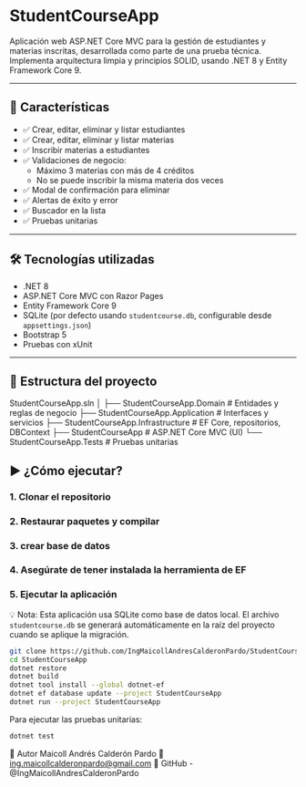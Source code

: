 # StudentCourseApp

Aplicación web ASP.NET Core MVC para la gestión de estudiantes y materias inscritas, desarrollada como parte de una prueba técnica. Implementa arquitectura limpia y principios SOLID, usando .NET 8 y Entity Framework Core 9.

---

## 🚀 Características

- ✅ Crear, editar, eliminar y listar estudiantes
- ✅ Crear, editar, eliminar y listar materias
- ✅ Inscribir materias a estudiantes
- ✅ Validaciones de negocio:
  - Máximo 3 materias con más de 4 créditos
  - No se puede inscribir la misma materia dos veces
- ✅ Modal de confirmación para eliminar
- ✅ Alertas de éxito y error
- ✅ Buscador en la lista
- ✅ Pruebas unitarias

---

## 🛠️ Tecnologías utilizadas

- .NET 8
- ASP.NET Core MVC con Razor Pages
- Entity Framework Core 9
- SQLite (por defecto usando `studentcourse.db`, configurable desde `appsettings.json`)
- Bootstrap 5
- Pruebas con xUnit

---

## 📁 Estructura del proyecto
StudentCourseApp.sln
│
├── StudentCourseApp.Domain # Entidades y reglas de negocio
├── StudentCourseApp.Application # Interfaces y servicios
├── StudentCourseApp.Infrastructure # EF Core, repositorios, DBContext
├── StudentCourseApp # ASP.NET Core MVC (UI)
└── StudentCourseApp.Tests # Pruebas unitarias

## ▶️ ¿Cómo ejecutar?

### 1. Clonar el repositorio
### 2. Restaurar paquetes y compilar
### 3. crear base de datos
### 4. Asegúrate de tener instalada la herramienta de EF
### 5. Ejecutar la aplicación

💡 Nota: Esta aplicación usa SQLite como base de datos local. El archivo `studentcourse.db` se generará automáticamente en la raíz del proyecto cuando se aplique la migración.

```bash
git clone https://github.com/IngMaicollAndresCalderonPardo/StudentCourseApp.git
cd StudentCourseApp
dotnet restore
dotnet build
dotnet tool install --global dotnet-ef
dotnet ef database update --project StudentCourseApp
dotnet run --project StudentCourseApp
```
Para ejecutar las pruebas unitarias:
```bash
dotnet test
```

🙋 Autor
Maicoll Andrés Calderón Pardo
📧 ing.maicollcalderonpardo@gmail.com
🔗 GitHub - @IngMaicollAndresCalderonPardo



